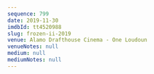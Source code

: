 ```yaml
---
sequence: 799
date: 2019-11-30
imdbId: tt4520988
slug: frozen-ii-2019
venue: Alamo Drafthouse Cinema - One Loudoun
venueNotes: null
medium: null
mediumNotes: null
---
```

